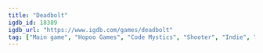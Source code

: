 ```yaml
---
title: "Deadbolt"
igdb_id: 18389
igdb_url: "https://www.igdb.com/games/deadbolt"
tag: ["Main game", "Hopoo Games", "Code Mystics", "Shooter", "Indie", "Single player", "Side view", "Action", "Thriller", "Stealth"]
---
```

